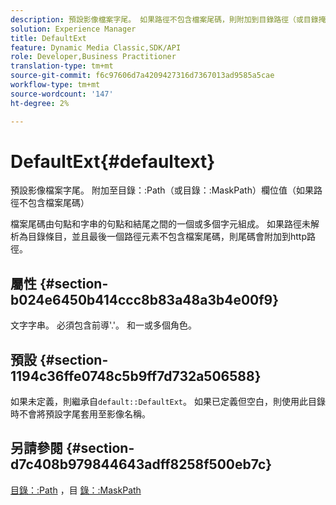 ```yaml
---
description: 預設影像檔案字尾。 如果路徑不包含檔案尾碼，則附加到目錄路徑（或目錄掩碼路徑）欄位值
solution: Experience Manager
title: DefaultExt
feature: Dynamic Media Classic,SDK/API
role: Developer,Business Practitioner
translation-type: tm+mt
source-git-commit: f6c97606d7a4209427316d7367013ad9585a5cae
workflow-type: tm+mt
source-wordcount: '147'
ht-degree: 2%

---
```



# DefaultExt{#defaultext}

預設影像檔案字尾。 附加至目錄：:Path（或目錄：:MaskPath）欄位值（如果路徑不包含檔案尾碼）

檔案尾碼由句點和字串的句點和結尾之間的一個或多個字元組成。 如果路徑未解析為目錄條目，並且最後一個路徑元素不包含檔案尾碼，則尾碼會附加到http路徑。

## 屬性 {#section-b024e6450b414ccc8b83a48a3b4e00f9}

文字字串。 必須包含前導&#39;.&#39;。 和一或多個角色。

## 預設 {#section-1194c36ffe0748c5b9ff7d732a506588}

如果未定義，則繼承自`default::DefaultExt`。 如果已定義但空白，則使用此目錄時不會將預設字尾套用至影像名稱。

## 另請參閱 {#section-d7c408b979844643adff8258f500eb7c}

[目錄：:Path](/help/aem-is-ir-api/is-api/image-catalog/image-serving-api-ref/c-image-catalog-reference/c-image-svg-data-reference/c-image-data-reference/r-path-cat.md) ，目 [錄：:MaskPath](/help/aem-is-ir-api/is-api/image-catalog/image-serving-api-ref/c-image-catalog-reference/c-image-svg-data-reference/c-image-data-reference/r-maskpath-cat.md)
